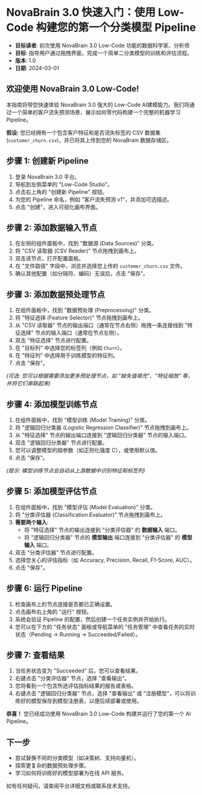 # NovaBrain 3.0 快速入门：使用 Low-Code 构建您的第一个分类模型 Pipeline

*   **目标读者**: 初次使用 NovaBrain 3.0 Low-Code 功能的数据科学家、分析师
*   **目标**: 指导用户通过拖拽界面，完成一个简单二分类模型的训练和评估流程。
*   **版本**: 1.0
*   **日期**: 2024-03-01

## 欢迎使用 NovaBrain 3.0 Low-Code!

本指南将带您快速体验 NovaBrain 3.0 强大的 Low-Code AI建模能力。我们将通过一个简单的客户流失预测场景，展示如何零代码构建一个完整的机器学习 Pipeline。

**假设:** 您已经拥有一个包含客户特征和是否流失标签的 CSV 数据集 (`customer_churn.csv`)，并已将其上传到您的 NovaBrain 数据存储区。

## 步骤 1: 创建新 Pipeline

1.  登录 NovaBrain 3.0 平台。
2.  导航到左侧菜单的 "Low-Code Studio"。
3.  点击右上角的 "创建新 Pipeline" 按钮。
4.  为您的 Pipeline 命名，例如 "客户流失预测 v1"，并添加可选描述。
5.  点击 "创建"，进入可视化画布界面。

## 步骤 2: 添加数据输入节点

1.  在左侧的组件面板中，找到 "数据源 (Data Sources)" 分类。
2.  将 "CSV 读取器 (CSV Reader)" 节点拖拽到画布上。
3.  双击该节点，打开配置面板。
4.  在 "文件路径" 字段中，浏览并选择您上传的 `customer_churn.csv` 文件。
5.  确认其他配置（如分隔符、编码）无误后，点击 "保存"。

## 步骤 3: 添加数据预处理节点

1.  在组件面板中，找到 "数据预处理 (Preprocessing)" 分类。
2.  将 "特征选择 (Feature Selector)" 节点拖拽到画布上。
3.  从 "CSV 读取器" 节点的输出端口（通常在节点右侧）拖拽一条连接线到 "特征选择" 节点的输入端口（通常在节点左侧）。
4.  双击 "特征选择" 节点进行配置。
5.  在 "目标列" 中选择您的标签列（例如 `Churn`）。
6.  在 "特征列" 中选择用于训练模型的特征列。
7.  点击 "保存"。

*(可选: 您可以根据需要添加更多预处理节点，如 "缺失值填充"、"特征缩放" 等，并将它们串联起来)*

## 步骤 4: 添加模型训练节点

1.  在组件面板中，找到 "模型训练 (Model Training)" 分类。
2.  将 "逻辑回归分类器 (Logistic Regression Classifier)" 节点拖拽到画布上。
3.  从 "特征选择" 节点的输出端口连接到 "逻辑回归分类器" 节点的输入端口。
4.  双击 "逻辑回归分类器" 节点进行配置。
5.  您可以调整模型的超参数（如正则化强度 C），或使用默认值。
6.  点击 "保存"。

*(提示: 模型训练节点会自动从上游数据中识别特征和标签列)*

## 步骤 5: 添加模型评估节点

1.  在组件面板中，找到 "模型评估 (Model Evaluation)" 分类。
2.  将 "分类评估器 (Classification Evaluator)" 节点拖拽到画布上。
3.  **需要两个输入**: 
    *   将 "特征选择" 节点的输出连接到 "分类评估器" 的 **数据输入** 端口。
    *   将 "逻辑回归分类器" 节点的 **模型输出** 端口连接到 "分类评估器" 的 **模型输入** 端口。
4.  双击 "分类评估器" 节点进行配置。
5.  选择您关心的评估指标（如 Accuracy, Precision, Recall, F1-Score, AUC）。
6.  点击 "保存"。

## 步骤 6: 运行 Pipeline

1.  检查画布上的节点连接是否都已正确设置。
2.  点击画布右上角的 "运行" 按钮。
3.  系统会验证 Pipeline 的配置，然后创建一个任务实例并开始执行。
4.  您可以在下方的 "任务状态" 面板或导航菜单的 "任务管理" 中查看任务的实时状态（Pending -> Running -> Succeeded/Failed）。

## 步骤 7: 查看结果

1.  当任务状态变为 "Succeeded" 后，您可以查看结果。
2.  右键点击 "分类评估器" 节点，选择 "查看输出"。
3.  您将看到一个包含所选评估指标结果的报告或表格。
4.  右键点击 "逻辑回归分类器" 节点，选择 "查看输出" 或 "注册模型"，可以将训练好的模型保存到模型注册表，以便后续部署或使用。

**恭喜！** 您已经成功使用 NovaBrain 3.0 Low-Code 构建并运行了您的第一个 AI Pipeline。

## 下一步

*   尝试替换不同的分类模型（如决策树、支持向量机）。
*   探索更复杂的数据预处理步骤。
*   学习如何将训练好的模型部署为在线 API 服务。

如有任何疑问，请查阅平台详细文档或联系技术支持。 